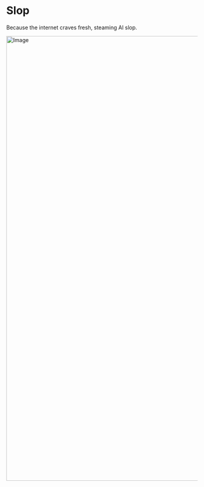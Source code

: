 # Slop

Because the internet craves fresh, steaming AI slop.

<img width="1000" height="1169" alt="Image" src="https://github.com/user-attachments/assets/40454b44-5ca9-4642-bac2-70bd50cb8dd6" />
